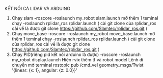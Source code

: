 KẾT NỐI CẢ LIDAR VÀ ARDUINO
1.	Chạy slam
-roscore
-roslaunch my_robot slam.launch
mở thêm 1 teminal chạy
-roslaunch rplidar_ros rplidar.launch 
( cài git clone của rplidar_ros cài về là được git clone https://github.com/Slamtec/rplidar_ros.git )
2.	Chạy move_base
-roscore
-roslaunch my_robot move_base.launch
mở thêm 1 teminal chạy
-roslaunch rplidar_ros rplidar.launch 
( cài git clone của rplidar_ros cài về là được git clone https://github.com/Slamtec/rplidar_ros.git )
3.	Chạy PID(riêng pid kết nối arduino là được)
-roscore
-roslaunch my_robot display.launch 
Hiện rvix thêm tf và robot model
Lệnh di chuyển mở terminal 
rostopic pub /cmd_vel geometry_msgs/Twist '{linear: {x: 1}, angular: {z: 0.0}}'



